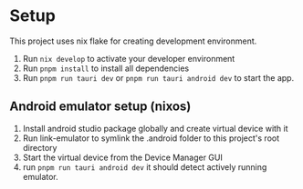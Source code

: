 # Setup

This project uses nix flake for creating development environment.

1. Run `nix develop` to activate your developer environment
2. Run `pnpm install` to install all dependencies
3. Run `pnpm run tauri dev` or `pnpm run tauri android dev` to start the app.

## Android emulator setup (nixos)

1. Install android studio package globally and create virtual device with it
2. Run link-emulator to symlink the .android folder to this project's root directory
3. Start the virtual device from the Device Manager GUI
4. run `pnpm run tauri android dev` it should detect actively running emulator.
